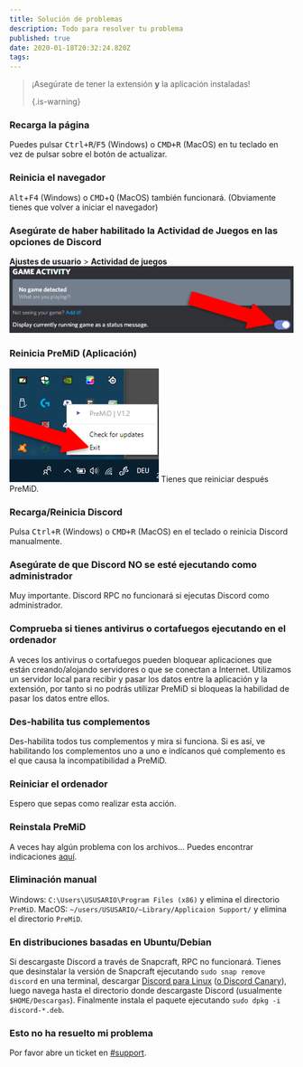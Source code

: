 ```yaml
---
title: Solución de problemas
description: Todo para resolver tu problema
published: true
date: 2020-01-18T20:32:24.820Z
tags:
---
```


> ¡Asegúrate de tener la extensión **y** la aplicación instaladas! 
> 
> {.is-warning}

### Recarga la página
Puedes pulsar <kbd>Ctrl+R</kbd>/<kbd>F5</kbd> (Windows) o <kbd>CMD+R</kbd> (MacOS) en tu teclado en vez de pulsar sobre el botón de actualizar.

### Reinicia el navegador
<kbd>Alt</kbd>+<kbd>F4</kbd> (Windows) o <kbd>CMD</kbd>+<kbd>Q</kbd> (MacOS) también funcionará. (Obviamente tienes que volver a iniciar el navegador)

### Asegúrate de haber habilitado la Actividad de Juegos en las opciones de Discord
**Ajustes de usuario** > **Actividad de juegos** ![gameactivity_edited.png](/gameactivity_edited.png)

### Reinicia PreMiD (Aplicación)
![quit.png](/quit.png) Tienes que reiniciar después PreMiD.

### Recarga/Reinicia Discord
Pulsa <kbd>Ctrl+R</kbd> (Windows) o <kbd>CMD+R</kbd> (MacOS) en el teclado o reinicia Discord manualmente.

### Asegúrate de que Discord NO se esté ejecutando como administrador
Muy importante. Discord RPC no funcionará si ejecutas Discord como administrador.

### Comprueba si tienes antivirus o cortafuegos ejecutando en el ordenador
A veces los antivirus o cortafuegos pueden bloquear aplicaciones que están creando/alojando servidores o que se conectan a Internet. Utilizamos un servidor local para recibir y pasar los datos entre la aplicación y la extensión, por tanto si no podrás utilizar PreMiD si bloqueas la habilidad de pasar los datos entre ellos.

### Des-habilita tus complementos
Des-habilita todos tus complementos y mira si funciona. Si es así, ve habilitando los complementos uno a uno e indícanos qué complemento es el que causa la incompatibilidad a PreMiD.

### Reiniciar el ordenador
Espero que sepas como realizar esta acción.

### Reinstala PreMiD
A veces hay algún problema con los archivos... Puedes encontrar indicaciones [aquí](/install).

### Eliminación manual
Windows: `C:\Users\USUSARIO\Program Files (x86)` y elimina el directorio `PreMiD`. MacOS: `~/users/USUSARIO/~Library/Applicaion Support/` y elimina el directorio `PreMiD`.

### En distribuciones basadas en Ubuntu/Debian
Si descargaste Discord a través de Snapcraft, RPC no funcionará. Tienes que desinstalar la versión de Snapcraft ejecutando `sudo snap remove discord` en una terminal, descargar [Discord para Linux](https://discordapp.com/api/download?platform=linux) ([o Discord Canary](https://discordapp.com/api/canary/download?platform=linux)), luego navega hasta el directorio donde descargaste Discord (usualmente `$HOME/Descargas`). Finalmente instala el paquete ejecutando `sudo dpkg -i discord-*.deb`.

### Esto no ha resuelto mi problema
Por favor abre un ticket en [#support](https://discord.gg/PreMiD).
